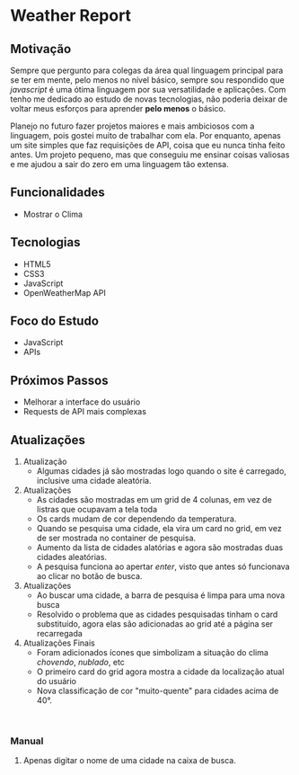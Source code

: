 # Weather Report

## Motivação

Sempre que pergunto para colegas da área qual linguagem principal para se ter em mente, pelo menos no nível básico, sempre sou respondido que *javascript* é uma ótima linguagem por sua versatilidade e aplicações. Com tenho me dedicado ao estudo de novas tecnologias, não poderia deixar de voltar meus esforços para aprender **pelo menos** o básico.

Planejo no futuro fazer projetos maiores e mais ambiciosos com a linguagem, pois gostei muito de trabalhar com ela. Por enquanto, apenas um site simples que faz requisições de API, coisa que eu nunca tinha feito antes. Um projeto pequeno, mas que conseguiu me ensinar coisas valiosas e me ajudou a sair do zero em uma linguagem tão extensa. 

## Funcionalidades

- Mostrar o Clima 

## Tecnologias 

- HTML5
- CSS3
- JavaScript
- OpenWeatherMap API

## Foco do Estudo

- JavaScript
- APIs

## Próximos Passos 

- Melhorar a interface do usuário
- Requests de API mais complexas

## Atualizações

1. Atualização
   - Algumas cidades já são mostradas logo quando o site é carregado, inclusive uma cidade aleatória.
2. Atualizações
   - As cidades são mostradas em um grid de 4 colunas, em vez de listras que ocupavam a tela toda
   - Os cards mudam de cor dependendo da temperatura.
   - Quando se pesquisa uma cidade, ela vira um card no grid, em vez de ser mostrada no container de pesquisa.
   - Aumento da lista de cidades alatórias e agora são mostradas duas cidades aleatórias.
   - A pesquisa funciona ao apertar *enter*, visto que antes só funcionava ao clicar no botão de busca.
3. Atualizações
   - Ao buscar uma cidade, a barra de pesquisa é limpa para uma nova busca
   - Resolvido o problema que as cidades pesquisadas tinham o card substituído, agora elas são adicionadas ao grid até a página ser recarregada
4. Atualizações Finais
   - Foram adicionados ícones que simbolizam a situação do clima *chovendo*, *nublado*, etc
   - O primeiro card do grid agora mostra a cidade da localização atual do usuário
   - Nova classificação de cor "muito-quente" para cidades acima de 40°.

<br>

### Manual

1. Apenas digitar o nome de uma cidade na caixa de busca.
